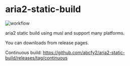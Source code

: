 # aria2-static-build

![workflow](https://github.com/abcfy2/aria2-static-build/workflows/.github/workflows/build_and_release.yml/badge.svg)

aria2 static build using musl and support many platforms.

You can downloads from release pages.

Continuous build: https://github.com/abcfy2/aria2-static-build/releases/tag/continuous
